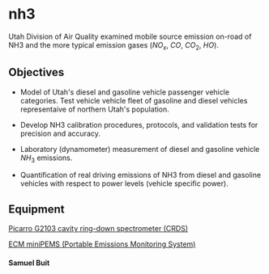 # **nh3**

Utah Division of Air Quality examined mobile source emission on-road of NH3 and the more typical emission gases ($NO_x,\ CO,\ CO_2,\ HO$).

## Objectives

* Model of Utah's diesel and gasoline vehicle passenger vehicle categories.  Test vehicle vehicle fleet of gasoline and diesel vehicles representaive of northern Utah's population.

* Develop NH3 calibration procedures, protocols, and validation tests for precision and accuracy.

* Laboratory (dynamometer) measurement of diesel and gasoline vehicle $NH_3$ emissions.

* Quantification of real driving emissions of NH3 from diesel and gasoline vehicles with respect to power levels (vehicle specific power).

## Equipment

[Picarro G2103 cavity ring-down spectrometer (CRDS)](docs/datasheet/Picarro_G2103_Analyzer_Datasheet_200806.pdf)

[ECM miniPEMS (Portable Emissions Monitoring System)](docs/datasheet/ECM-miniPEMS_Datasheet.pdf)

#### Samuel Buit
